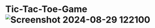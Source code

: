 # Tic-Tac-Toe-Game![Screenshot 2024-08-29 122100](https://github.com/user-attachments/assets/37ebf46d-c060-4439-aab2-6af54b61219d)
